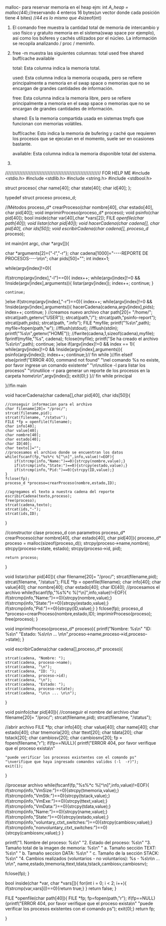 malloc- para reservar memoria en el heap
ejm: int *A_heap = malloc(4*4);//reservando 4 enteros 16 bytes(un vector donde cada posición tiene 4 bites)
//4*4 es lo mismo que 4*sizeof(int)


1. El comando free muestra la cantidad total de memoria de intercambio y uso físico y gratuito
memoria en el sistema(swap space por ejemplo), así como los búferes y cachés utilizados por el núcleo. La información se recopila analizando / proc / meminfo.

2.  free -m muestra las siguientes columnas:
total        used        free      shared  buff/cache   available

	total: Esta columna indica la memoria total.

	used: Esta columna indica la memoria ocupada, pero se refiere principalmente a memoria en el swap space o memorias que no se encargan de grandes cantidades de   		información.

	free: Esta columna indica la memoria libre, pero se refiere principalmente a memoria en el swap space o memorias que no se encargan de grandes cantidades de 	    	 	 información.

	shared: Es la memoria compartida usada en sistemas tmpfs que funcionan con memorias volátiles.
	
	buff/cache: Esto indica la memoria de bufering y caché que requieren los procesos que se ejecutan en el momento, suele ser en ocasiones bastante.
	
	available: Esta columna indica la memoria disponible total del sistema.

3. 





/////////////////////////////////////////////////////////////
FOR HELP ME
#include <stdio.h>
#include <stdlib.h>
#include <string.h>
#include <stdbool.h>

struct proceso{
char name[40];
char state[40];
char id[40];
};

typedef struct proceso proceso_d;

//Métodos
proceso_d* crearProceso(char nombre[40], char estado[40], char pid[40]);
void imprimirProceso(proceso_d* proceso);
void psinfo(char pid[40]);
bool inside(char var[40],char *vars[2]);
FILE *openfile(char path[40]);
void listar(char pid[40]);
void hacerCadena(char cadena[], char pid[40], char ids[50]);
void escribirCadena(char cadena[], proceso_d* proceso);

int main(int argc, char *argv[]){

char *arguments[2]={"-l","-r"};
char cadena[1000]="----REPORTE DE PROCESOS----\n\n";
char pids[50]="";
int index=1;

while(argv[index]!=0){

if(strcmp(argv[index],"-l")==0){
    index++;
    while(argv[index]!=0 && !inside(argv[index],arguments)){
        listar(argv[index]);
        index++;
        continue;
    }
      
    continue;

}else if(strcmp(argv[index],"-r")==0){
    index++;
    while(argv[index]!=0 && !inside(argv[index],arguments)){
        hacerCadena(cadena,argv[index],pids);
        index++;
        continue;
    }
    //creamos nuevo archivo
    char path[20]= "/home/";
    strcat(path,getenv("USER"));
    strcat(path,"/");
    strcat(path,"psinfo-report");
    strcat(path,pids);
    strcat(path, ".info");
    FILE *myfile;
    printf("%s\n",path);
    myfile=fopen(path,"w");
    //fflush(stdout);
    //fflush(stdin);
    printf("%s\n",getenv("HOME"));
    //fwrite(cadena,1,sizeof(cadena),myfile);
    fprintf(myfile,"%s", cadena);
    fclose(myfile);
    printf("Se ha creado el archivo %s\n\n",path);
    continue;
}else if(argv[index]!=0 && index == 1){
while(argv[index]!=0 && !inside(argv[index],arguments)){
psinfo(argv[index]);
index++;
continue;}// fin while
}//fin elseif
else{printf("ERROR 400, command not found"
"\nel comando %s no existe, por favor ingrese un comando existente"
"\n\nutilice -l para listar los procesos"
"\n\nutilice -r para generar un reporte de los procesos en la carpeta home\n\n",argv[index]);
exit(0);}
}// fin while principal

}//fin main

void hacerCadena(char cadena[],char pid[40], char ids[50]){

    //conseguir informacion para el archivo
    char filename[20]= "/proc/";
    strcat(filename,pid);
    strcat(filename, "/status");
    FILE *fp = openfile(filename);
    char info[40];
    char value[40];
    char nombre[40];
    char estado[40];
    char ID[40];
    char texto[]="";
    //procesamos el archivo donde se encuentran los datos
    while(fscanf(fp,"%s%*c %[^\n]",info,value)!=EOF){
        if(strcmp(info,"Name:")==0){strcpy(nombre,value);}
        if(strcmp(info,"State:")==0){strcpy(estado,value);}
        if(strcmp(info,"Pid:")==0){strcpy(ID,value);}
    }
    fclose(fp);
    proceso_d *proceso=crearProceso(nombre,estado,ID);
    
    //agregamos el texto a nuestra cadena del reporte
    escribirCadena(texto,proceso);
    free(proceso);
    strcat(cadena,texto);
    strcat(ids,"-");
    strcat(ids,ID);
    
   
}


//constructor clase proceso_d con parametros
proceso_d* crearProceso(char nombre[40], char estado[40], char pid[40]){
    proceso_d* proceso = malloc(sizeof(proceso_d));
    strcpy(proceso->name,nombre);
    strcpy(proceso->state, estado);
    strcpy(proceso->id, pid);

    return proceso;
}

void listar(char pid[40]){
    char filename[20]= "/proc/";
    strcat(filename,pid);
    strcat(filename, "/status");
    FILE *fp = openfile(filename);
    char info[40];
    char value[40];
    char nombre[40];
    char estado[40];
    char ID[40];
    //procesamos el archivo
    while(fscanf(fp,"%s%*c %[^\n]",info,value)!=EOF){
        if(strcmp(info,"Name:")==0){strcpy(nombre,value);}
        if(strcmp(info,"State:")==0){strcpy(estado,value);}
        if(strcmp(info,"Pid:")==0){strcpy(ID,value);}
    }
    fclose(fp);
    proceso_d *proceso=crearProceso(nombre,estado,ID);
    imprimirProceso(proceso);
    free(proceso);
}

void imprimirProceso(proceso_d* proceso){
    printf("Nombre: %s\n"
    "ID: %s\n"
    "Estado: %s\n\n ... \n\n",proceso->name,proceso->id,proceso->state);
}

void escribirCadena(char cadena[],proceso_d* proceso){
   
    strcat(cadena, "Nombre: ");
    strcat(cadena, proceso->name);
    strcat(cadena, "\n");
    strcat(cadena, "ID: ");
    strcat(cadena, proceso->id);
    strcat(cadena, "\n");
    strcat(cadena, "Estado: ");
    strcat(cadena, proceso->state);
    strcat(cadena, "\n\n ... \n\n");
}


void psinfo(char pid[40]){
//conseguir el nombre del archivo
char filename[20]= "/proc/";
strcat(filename,pid);
strcat(filename, "/status");

//abrir archivo
FILE *fp;
char info[40];
char value[40];
char name[40];
char estado[40];
char tmemoria[20];
char ttext[20];
char tdata[20];
char tstack[20];
char cambiosv[20];
char cambiosnv[20];
fp = fopen(filename,"r");
if(fp==NULL){
    printf("ERROR 404, por favor verifique que el proceso exista\n"
	
	"puede verificar los procesos existentes con el comando ps"
	"\nverifique que haya ingresado comandos validos (-l  -r)");
    exit(1);    
}

//procesar archivo
while(fscanf(fp,"%s%*c %[^\n]",info,value)!=EOF){
    if(strcmp(info,"VmSize:")==0){strcpy(tmemoria,value);}
    if(strcmp(info,"VmStk:")==0){strcpy(tstack,value);}
    if(strcmp(info,"VmExe:")==0){strcpy(ttext,value);}
    if(strcmp(info,"VmData:")==0){strcpy(tdata,value);}
    if(strcmp(info,"Name:")==0){strcpy(name,value);}
    if(strcmp(info,"State:")==0){strcpy(estado,value);}
    if(strcmp(info,"voluntary_ctxt_switches:")==0){strcpy(cambiosv,value);}
    if(strcmp(info,"nonvoluntary_ctxt_switches:")==0){strcpy(cambiosnv,value);}
}

printf("1. Nombre del proceso:  %s\n"
"2. Estado del proceso: %s\n"
"3. Tamaño total de la imagen de memoria: %s\n"
"   a. Tamaño sección TEXT: %s\n"
"   b. Tamaño seccion DATA: %s\n"
"   c. Tamaño de la sección STACK: %s\n"
"4. Cambios realizados (voluntarios - no voluntarios): %s - %s\n\n ... \n\n",
name,estado,tmemoria,ttext,tdata,tstack,cambiosv,cambiosnv);

fclose(fp);
}


bool inside(char *var, char *vars[]){
    for(int i = 0; i < 2; i++){
        if(strcmp(var,vars[i])==0){return true;}
    }
return false;
}


FILE *openfile(char path[40]){
    FILE *fp;
    fp=fopen(path,"r");
    if(fp==NULL){printf("ERROR 404, por favor verifique que el proceso exista\n"
	"puede verificar los procesos existentes con el comando ps");
    exit(0);}
    return fp;
    
}




